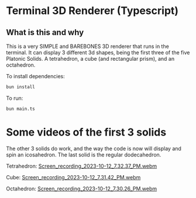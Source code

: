 # Terminal 3D Renderer (Typescript)

## What is this and why
This is a very SIMPLE and BAREBONES 3D renderer that runs in the terminal. It can display 3 different 3d shapes, being the first three of the five Platonic Solids. A tetrahedron, a cube (and rectangular prism), and an octahedron.

To install dependencies:

```bash
bun install
```

To run:

```bash
bun main.ts
```
# Some videos of the first 3 solids
The other 3 solids do work, and the way the code is now will display and spin an icosahedron. The last solid is the regular dodecahedron.

Tetrahedron: [Screen_recording_2023-10-12_7.32.37_PM.webm](https://github.com/EggbertFluffle/TUI-3D-Renderer/assets/81518632/f4b832af-c002-4934-a8cf-3f270915255d)

Cube: [Screen_recording_2023-10-12_7.31.42_PM.webm](https://github.com/EggbertFluffle/TUI-3D-Renderer/assets/81518632/dd57ff86-687b-43b9-b143-63ba0152b0dd)

Octahedron: [Screen_recording_2023-10-12_7.30.26_PM.webm](https://github.com/EggbertFluffle/TUI-3D-Renderer/assets/81518632/c8c29459-74ce-46df-9e43-022c74fa882b)
